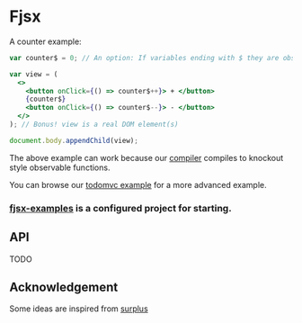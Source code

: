 # Fjsx

A counter example:

```jsx
var counter$ = 0; // An option: If variables ending with $ they are observable.

var view = (
  <>
    <button onClick={() => counter$++}> + </button>
    {counter$}
    <button onClick={() => counter$--}> - </button>
  </>
); // Bonus! view is a real DOM element(s)

document.body.appendChild(view);
```

The above example can work because our [compiler](./packages/babel-plugin-transform-fjsx-syntax) compiles to knockout style observable functions.

You can browse our [todomvc example](./packages/fjsx-examples/examples/todomvc-minimal-2) for a more advanced example.

### [fjsx-examples](./packages/fjsx-examples) is a configured project for starting.

## API

TODO

## Acknowledgement

Some ideas are inspired from [surplus](https://github.com/adamhaile/surplus)
